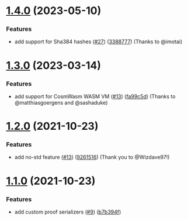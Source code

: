 # [1.4.0](https://github.com/antouhou/rs-merkle/compare/v1.3.0...v1.4.0) (2023-05-10)


### Features

* add support for Sha384 hashes ([#27](https://github.com/antouhou/rs-merkle/pull/27)) ([3388777](https://github.com/antouhou/rs-merkle/commit/3388777a3f4cc7894df1049a7c95bc873de24c35)) (Thanks to @imotai)


# [1.3.0](https://github.com/antouhou/rs-merkle/compare/v1.2.0...v1.3.0) (2023-03-14)


### Features

* add support for CosmWasm WASM VM ([#13](https://github.com/antouhou/rs-merkle/pull/18)) ([fa99c5d](https://github.com/antouhou/rs-merkle/commit/fa99c5d013595a4daf71ae58f501f24d35bbc36f)) (Thanks to @matthiasgoergens and @sashaduke)


# [1.2.0](https://github.com/antouhou/rs-merkle/compare/v1.1.0...v1.2.0) (2021-10-23)


### Features

* add no-std feature ([#13](https://github.com/antouhou/rs-merkle/pull/13)) ([9261516](https://github.com/antouhou/rs-merkle/commit/9261516de612908b1cb480ba2b0c4152ecbb50e0)) (Thank you to @Wizdave97!)


# [1.1.0](https://github.com/antouhou/rs-merkle/compare/v1.0.0...v1.1.0) (2021-10-23)


### Features

* add custom proof serializers ([#9](https://github.com/antouhou/rs-merkle/issues/9)) ([b7b394f](https://github.com/antouhou/rs-merkle/commit/b7b394f3e59b400485795699af6131c3e36a2873))



